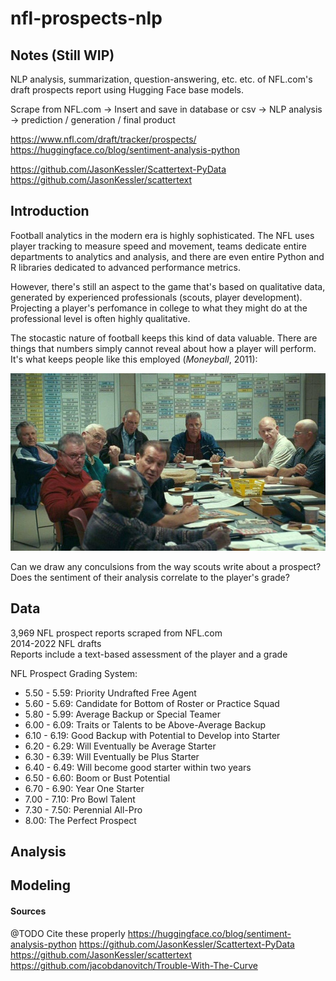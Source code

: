 # nfl-prospects-nlp

## Notes (Still WIP)
NLP analysis, summarization, question-answering, etc. etc. of NFL.com's draft prospects report using Hugging Face base models.

Scrape from NFL.com -> Insert and save in database or csv -> NLP analysis -> prediction / generation / final product

https://www.nfl.com/draft/tracker/prospects/
https://huggingface.co/blog/sentiment-analysis-python

https://github.com/JasonKessler/Scattertext-PyData
https://github.com/JasonKessler/scattertext

## Introduction
Football analytics in the modern era is highly sophisticated. The NFL uses player tracking to measure speed and movement, teams dedicate entire departments to analytics and analysis, and there are even entire Python and R libraries dedicated to advanced performance metrics. 

However, there's still an aspect to the game that's based on qualitative data, generated by experienced professionals (scouts, player development). Projecting a player's perfomance in college to what they might do at the professional level is often highly qualitative.

 The stocastic nature of football keeps this kind of data valuable. There are things that numbers simply cannot reveal about how a player will perform. It's what keeps people like this employed (*Moneyball*, 2011):

![Moneyball Scouts](images/moneyballscouts.jpg "Moneyball, 2011")

Can we draw any conculsions from the way scouts write about a prospect? Does the sentiment of their analysis correlate to the player's grade?

## Data
3,969 NFL prospect reports scraped from NFL.com  
2014-2022 NFL drafts  
Reports include a text-based assessment of the player and a grade  

NFL Prospect Grading System:
* 5.50 - 5.59: Priority Undrafted Free Agent
* 5.60 - 5.69: Candidate for Bottom of Roster or Practice Squad
* 5.80 - 5.99: Average Backup or Special Teamer
* 6.00 - 6.09: Traits or Talents to be Above-Average Backup
* 6.10 - 6.19: Good Backup with Potential to Develop into Starter
* 6.20 - 6.29: Will Eventually be Average Starter
* 6.30 - 6.39: Will Eventually be Plus Starter
* 6.40 - 6.49: Will become good starter within two years
* 6.50 - 6.60: Boom or Bust Potential
* 6.70 - 6.90: Year One Starter
* 7.00 - 7.10: Pro Bowl Talent
* 7.30 - 7.50: Perennial All-Pro
* 8.00: The Perfect Prospect

## Analysis

## Modeling


#### Sources
@TODO
Cite these properly
https://huggingface.co/blog/sentiment-analysis-python
https://github.com/JasonKessler/Scattertext-PyData
https://github.com/JasonKessler/scattertext
https://github.com/jacobdanovitch/Trouble-With-The-Curve
